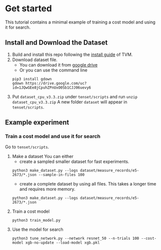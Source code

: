 # Get started 
This tutorial contains a minimal example of training a cost model and using it for search.

## Install and Download the Dataset
1. Build and install this repo following the [install guide](https://tvm.apache.org/docs/install/index.html) of TVM.
2. Download dataset file.
    - You can download it from [google drive](https://drive.google.com/file/d/1JQwGEe8jCpuhZPnUxO0Sb1CJJ06uevy6/view?usp=sharing)
    - Or you can use the command line
    ```
    pip3 install gdown
    gdown https://drive.google.com/uc?id=1JQwGEe8jCpuhZPnUxO0Sb1CJJ06uevy6
    ```
3. Put `dataset_cpu_v3.3.zip` under `tenset/scripts` and run `unzip dataset_cpu_v3.3.zip`
A new folder `dataset` will appear in `tenset/scripts`.

## Example experiment

### Train a cost model and use it for search
Go to `tenset/scripts`.

1. Make a dataset
    You can either 
      - create a sampled smaller dataset for fast experiments.
      ```
      python3 make_dataset.py --logs dataset/measure_records/e5-2673/*.json --sample-in-files 100
      ```
    - create a complete dataset by using all files. This takes a longer time and requires more memory.
    ```
    python3 make_dataset.py --logs dataset/measure_records/e5-2673/*.json
    ```
2. Train a cost model
    ```
    python3 train_model.py
    ```
3. Use the model for search
    ```
    python3 tune_network.py --network resnet_50 --n-trials 100 --cost-model xgb-no-update --load-model xgb.pkl
    ```


